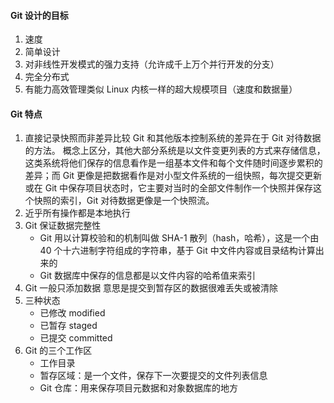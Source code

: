 #### Git 设计的目标
1. 速度
2. 简单设计
3. 对非线性开发模式的强力支持（允许成千上万个并行开发的分支）
4. 完全分布式
5. 有能力高效管理类似 Linux 内核一样的超大规模项目（速度和数据量）

#### Git 特点
1. 直接记录快照而非差异比较
Git 和其他版本控制系统的差异在于 Git 对待数据的方法。
概念上区分，其他大部分系统是以文件变更列表的方式来存储信息，这类系统将他们保存的信息看作是一组基本文件和每个文件随时间逐步累积的差异；而 Git 更像是把数据看作是对小型文件系统的一组快照，每次提交更新或在 Git 中保存项目状态时，它主要对当时的全部文件制作一个快照并保存这个快照的索引，Git 对待数据更像是一个快照流。
2. 近乎所有操作都是本地执行
3. Git 保证数据完整性
	- Git 用以计算校验和的机制叫做 SHA-1 散列（hash，哈希），这是一个由 40 个十六进制字符组成的字符串，基于 Git 中文件内容或目录结构计算出来的
 	- Git 数据库中保存的信息都是以文件内容的哈希值来索引
4. Git 一般只添加数据
意思是提交到暂存区的数据很难丢失或被清除
5. 三种状态
 	- 已修改 modified
 	- 已暂存 staged
 	- 已提交 committed
6. Git 的三个工作区
 	- 工作目录
 	- 暂存区域：是一个文件，保存下一次要提交的文件列表信息
 	- Git 仓库：用来保存项目元数据和对象数据库的地方
